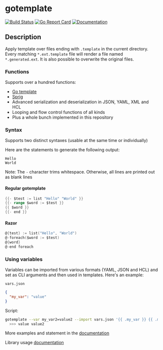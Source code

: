 # gotemplate

[![Build Status](https://github.com/coveooss/gotemplate/workflows/Build/badge.svg)](https://github.com/coveooss/gotemplate/actions)
[![Go Report Card](https://goreportcard.com/badge/github.com/coveooss/gotemplate)](https://goreportcard.com/report/github.com/coveooss/gotemplate)
[![Documentation](https://img.shields.io/static/v1?label=doc&message=hugo&color=blue&logo=github)](https://coveooss.github.io/gotemplate/)

## Description

Apply template over files ending with `.template` in the current directory. Every matching `*.ext.template` file will render a file named `*.generated.ext`. It is also possible to overwrite the original files.

### Functions

Supports over a hundred functions:  

- [Go template](https://golang.org/pkg/text/template)
- [Sprig](https://github.com/Masterminds/sprig)
- Advanced serialization and deserialization in JSON, YAML, XML and HCL
- Looping and flow control functions of all kinds
- Plus a whole bunch implemented in this repository

### Syntax

Supports two distinct syntaxes (usable at the same time or individually)

Here are the statements to generate the following output:  

```text
Hello
World
```

Note: The `-` character trims whitespace. Otherwise, all lines are printed out as blank lines

#### Regular gotemplate

```go
{{- $test := list "Hello" "World" }}
{{- range $word := $test }}
{{ $word }}
{{- end }}
```

#### Razor

```go
@{test} := list("Hello", "World")
@-foreach($word := $test)
@{word}
@-end foreach
```

### Using variables

Variables can be imported from various formats (YAML, JSON and HCL) and set as CLI arguments and then used in templates. Here's an example:

`vars.json`

```json
{
  "my_var": "value"
}
```

Script:

```bash
gotemplate --var my_var2=value2 --import vars.json '{{ .my_var }} {{ .my_var2 }}'
  >>> value value2
```

More examples and statement in the [documentation](https://coveooss.github.io/gotemplate/)

Library usage [documentation](https://pkg.go.dev/github.com/coveooss/gotemplate/v3/template)
